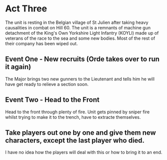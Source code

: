 # Act Three

The unit is resting in the Belgian village of St Julien after taking heavy causalities in combat on Hill 60. The unit is a remnants of machine gun detachment of the King's Own Yorkshire Light Infantry (KOYLI) made up of veterans of the race to the sea and some new bodies. Most of the rest of their company has been wiped out. 

## Event One - New recruits (Orde takes over to run it again) 

The Major brings two new gunners to the Lieutenant and tells him he will have get ready to relieve a section soon. 

## Event Two - Head to the Front

Head to the front through plenty of fire. Unit gets pinned by sniper fire whilst trying to make it to the trench, have to extracte themselves. 

## Take players out one by one and give them new characters, except the last player who died. 

I have no idea how the players will deal with this or how to bring it to an end.